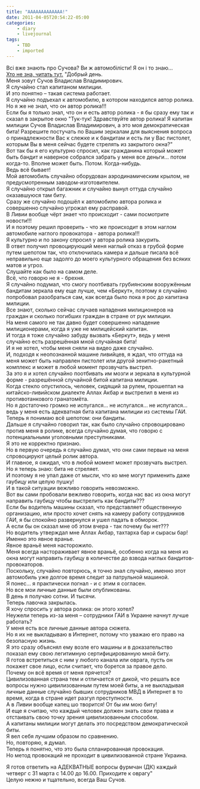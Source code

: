 ```yaml
---
title: "ААААААААААААА!"
date: 2011-04-05T20:54:22-05:00
categories:
    - diary
    - livejournal
tags:
    - TBD
    - imported
---
```


Всі вже знають про Сучова? Ви ж автомобілісти! Я он і то знаю...  
[Хто не зна, читать тут.](http://roadcontrol.org.ua/node/935) "Добрый день.  
Меня зовут Сучов Владислав Владимирович.  
Я случайно стал капитаном милиции.  
И это понятно – такая система работает.  
Я случайно подъехал к автомобилю, в котором находился автор ролика.  
Но я же не знал, что он автор ролика!!!  
Если бы я только знал, что он и есть автор ролика - я бы сразу ему так и сказал в закрытое окно "Тук-тук! Здравствуйте автор ролика! Я капитан милиции Сучов Владислав Владимирович, а это моя демократическая бита! Разрешите постучать по Вашим зеркалам для выяснения вопроса о принадлежности Вас к слежке и к бандитам и есть ли у Вас пистолет, которым Вы в меня сейчас будете стрелять из закрытого окна?"  
Вот так бы я его культурно спросил, как гражданина который может быть бандит и наверное собрался забрать у меня все деньги... потом когда-то. Вполне может быть. Потом. Когда-нибудь.  
Ведь всё бывает!  
Мой автомобиль случайно оборудован аэродинамическим крылом, не предусмотренным заводом-изготовителем.  
Я случайно открыл багажник и случайно вынул оттуда случайно оказавшуюся там биту.  
Сразу же случайно подошёл к автомобилю автора ролика и совершенно случайно угрожал ему расправой.  
В Ливии вообще чёрт знает что происходит - сами посмотрите новости!!!  
И я поэтому решил проверить - что же происходит в этом наглом автомобиле наглого провокатора - автора ролика!!!  
Я культурно и по закону спросил у автора ролика закурить.  
В ответ получил провоцирующий меня наглый отказ в грубой форме путем шепотом так, что отключилась камера и дальше писала всё неправильно еще задолго до моего культурного обращения без всяких матов и угроз.  
Слушайте как было на самом деле.  
Всё, что говорю не я - брехня.  
Я случайно подумал, что смогу поотбивать грубиянским вооружённым бандитам зеркала ему еще лучше, чем «Беркут», поэтому я случайно попробовал разобраться сам, как всегда было пока я рос до капитана милиции.  
Все знают, сколько сейчас случаев нападения милиционеров на граждан и сколько погибших граждан в стране от рук милиции.  
На меня самого не так давно будет совершенно нападение милиционерами, когда я уже не милицейский капитан.  
И тогда я тоже случайно забуду вызвать «Беркут», ведь у меня случайно есть разрешённая мной случайная бита!  
И я не хотел, чтобы меня сняли на видео даже случайно.  
И, подходя к неопознанной машине ливийцев, я ждал, что оттуда на меня может быть направлен пистолет или другой зенитно-ракетный комплекс и может в любой момент прозвучать выстрел.  
За это я и хотел случайно поотбивать им мозги и зеркала в культурной форме - разрешённой случайной битой капитана милиции.  
Когда стекло опустилось, человек, сидящий за рулем, прошептал на китайско-ливийском диалекте Аллах Акбар и выстрелил в меня из противотанкового гранатомёта.  
Но я достаточно громко не испугался... не испугался... не испугался... ведь у меня есть адекватная бита капитана милиции из системы ГАИ.  
Теперь я понимаю всё шепотом: они бандиты.  
Дальше я случайно говорил так, как было случайно спровоцировано против меня в ролике, всегда случайно думая, что говорю с потенциальными уголовными преступниками.  
Я это не корректно признаю.  
Но в первую очередь я случайно думал, что они сами первые на меня спровоцируют целый ролик автора.  
И главное, я ожидал, что в любой момент может прозвучать выстрел.  
Но я теперь знаю: бита не стреляет.  
И поэтому я не упал даже от мысли, что ко мне могут применить даже гаубицу или целую пушку!  
И в такой ситуации вежливо говорить невозможно.  
Вот вы сами пробовали вежливо говорить, когда нас вас из окна могут направить гаубицу чтобы выстрелить как бандиты???  
Если бы водитель машины сказал, что представляет общественную организацию, или просто хочет снять на камеру работу сотрудников ГАИ, я бы спокойно развернулся и ушел падать в обморок.  
А если бы он сказал мне об этом вчера - так почему бы нет???  
Но водитель утверждал мне Аллах Акбар, тахтарха бар и сырасы бар!  
Именно это явное вранье.  
Явное враньё меня насторожило.  
Меня всегда настораживает явное враньё, особенно когда на меня из окна могут направить гаубицу в количестве до взвода наглых бандитов-провокаторов.  
Поскольку, случайно повторюсь, я точно знал случайно, именно этот автомобиль уже долгое время следит за патрульной машиной.  
Я понес... я практически погнал - и с этим я согласен.  
Но все мои личные данные были опубликованы.  
В день я получаю сотни. И тысячи.  
Теперь лавочка закрылась.  
Я хочу спросить у автора ролика: он этого хотел?  
Неужели теперь из-за меня – сотрудники ГАИ в Украине начнут лучше работать?  
У меня есть все личные данные автора сюжета.  
Но я их не выкладываю в Интернет, потому что уважаю его право на безопасную жизнь.  
Я это сразу объяснял ему возле его машины и в доказательство показал ему свою легитимную сертифицированную мной биту.  
Я готов встретиться с ним у любого канала или оврага, пусть он покажет свое лицо, если считает, что борется за правое дело.  
Почему он всё время от меня прячется?  
Цивилизованная страна тем и отличается от дикой, что решать все вопросы нужно цивилизованным путем моей биты, а не выкладывая личные данные случайно бывших сотрудников МВД в Интернет в то время, когда в стране идет разгул преступности.  
А в Ливии вообще капец шо творится! От бы им мою биту!  
И еще я считаю, что каждый человек должен знать свои права и отстаивать свою точку зрения цивилизованным способом.  
А капитаны милиции могут делать это посредством демократической биты.  
Я вел себя лучшим образом по сравнению.  
Но, повторяю, я думал.  
Теперь я понятно, что это была спланированная провокация.  
Но метод провокаций не проходит в цивилизованной стране Украина.  
  
Я готов ответить на АДЕКВАТНЫЕ вопросы фурмчан (ДК) каждый четверг с 31 марта с 14.00 до 16.00. Приходите к оврагу"  
Целую нежно и тщательно, всегда Ваш Сучов.